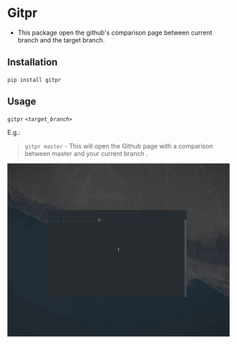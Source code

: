 # Gitpr

- This package open the github's comparison page between current branch and the target branch.

## Installation

`pip install gitpr`

## Usage

`gitpr` *`<target_branch>`*

E.g.:
 > `gitpr master` - This will open the Github page with a comparison between master and your current branch .

![gif](gitpr.gif)
